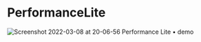 # PerformanceLite

![Screenshot 2022-03-08 at 20-06-56 Performance Lite • demo](https://user-images.githubusercontent.com/26626066/157309721-00034ec7-01cf-4bd6-b7e7-d449800e84e8.png)
